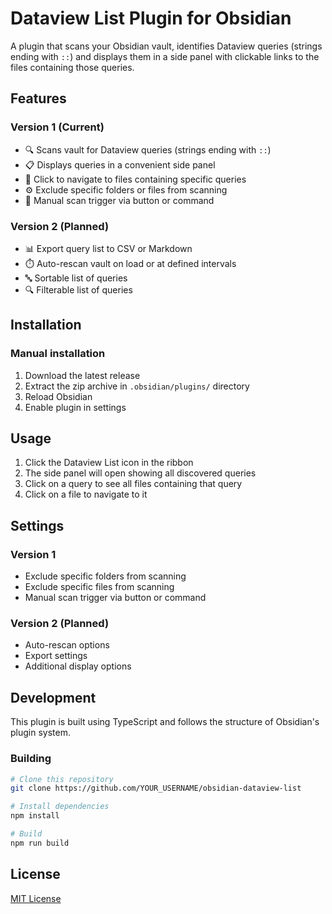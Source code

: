 # Dataview List Plugin for Obsidian

A plugin that scans your Obsidian vault, identifies Dataview queries (strings ending with `::`) and displays them in a side panel with clickable links to the files containing those queries.

## Features

### Version 1 (Current)
- 🔍 Scans vault for Dataview queries (strings ending with `::`)
- 📋 Displays queries in a convenient side panel
- 🔗 Click to navigate to files containing specific queries
- ⚙️ Exclude specific folders or files from scanning
- 🔄 Manual scan trigger via button or command

### Version 2 (Planned)
- 📊 Export query list to CSV or Markdown
- ⏱️ Auto-rescan vault on load or at defined intervals
- 🔤 Sortable list of queries
- 🔍 Filterable list of queries

## Installation

### Manual installation
1. Download the latest release
2. Extract the zip archive in `.obsidian/plugins/` directory
3. Reload Obsidian
4. Enable plugin in settings

## Usage

1. Click the Dataview List icon in the ribbon
2. The side panel will open showing all discovered queries
3. Click on a query to see all files containing that query
4. Click on a file to navigate to it

## Settings

### Version 1
- Exclude specific folders from scanning
- Exclude specific files from scanning
- Manual scan trigger via button or command

### Version 2 (Planned)
- Auto-rescan options
- Export settings
- Additional display options

## Development

This plugin is built using TypeScript and follows the structure of Obsidian's plugin system.

### Building

```bash
# Clone this repository
git clone https://github.com/YOUR_USERNAME/obsidian-dataview-list

# Install dependencies
npm install

# Build
npm run build
```

## License

[MIT License](LICENSE) 
